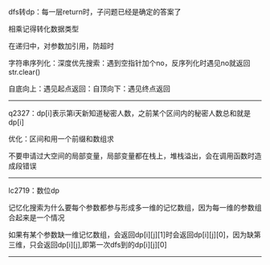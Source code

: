dfs转dp：每一层return时，子问题已经是确定的答案了

相乘记得转化数据类型

在递归中，对参数加引用，防超时

字符串序列化：深度优先搜索：遇到空指针加个no，反序列化时遇见no就返回   str.clear()

自底向上：遇见起点返回：自顶向下：遇见终点返回
***
q2327：dp[i]表示第i天新知道秘密人数，之前某个区间内的秘密人数总和就是dp[i]

优化：区间和用一个前缀和数组求

不要申请过大空间的局部变量，局部变量都在栈上，堆栈溢出，会在调用函数时造成段错误
***
lc2719：数位dp

记忆化搜索为什么要每个参数都参与形成多一维的记忆数组，因为每一维的参数组合起来是一个情况

如果有某个参数缺一维记忆数组，会返回dp[i][j][1]时会返回dp[i][j][0]，因为缺第三维，只会返回dp[i][j],即第一次dfs到的dp[i][j][0]
***





